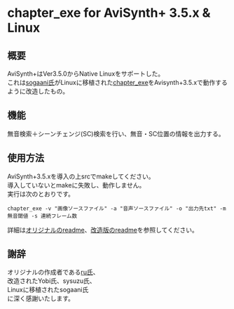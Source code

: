 # chapter_exe for AviSynth+ 3.5.x & Linux
## 概要
AviSynth+はVer3.5.0からNative Linuxをサポートした。  
これは[sogaani氏][1]がLinuxに移植された[chapter_exe][2]をAvisynth+3.5.xで動作するように改造したもの。

[1]:https://github.com/sogaani
[2]:https://github.com/sogaani/JoinLogoScp/tree/master/chapter_exe

## 機能
無音検索＋シーンチェンジ(SC)検索を行い、無音・SC位置の情報を出力する。

## 使用方法
AviSynth+3.5.xを導入の上srcでmakeしてください。  
導入していないとmakeに失敗し、動作しません。  
実行は次のとおりです。
````
chapter_exe -v "画像ソースファイル" -a "音声ソースファイル" -o "出力先txt" -m 無音閾値 -s 連続フレーム数
````
詳細は[オリジナルのreadme][3]、[改造版のreadme][4]を参照してください。

[3]:https://github.com/tobitti0/chapter_exe/blob/master/chapter_exe%E8%AA%AD%E3%82%93%E3%81%A7%E3%81%AD.txt
[4]:https://github.com/tobitti0/chapter_exe/blob/master/%E6%94%B9%E9%80%A0%E7%89%88_%E8%AA%AD%E3%82%93%E3%81%A7%E3%81%AD.txt

## 謝辞
オリジナルの作成者である[ru氏][5]、  
改造されたYobi氏、sysuzu氏、  
Linuxに移植されたsogaani氏  
に深く感謝いたします。

[5]:https://github.com/rutice
